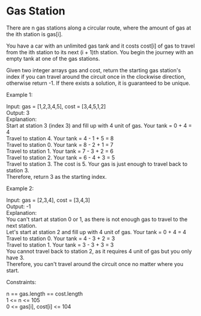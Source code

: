 # Gas Station 

There are n gas stations along a circular route, where the amount of gas at the ith station is gas[i].

You have a car with an unlimited gas tank and it costs cost[i] of gas to travel from the ith station to its next (i + 1)th station. You begin the journey with an empty tank at one of the gas stations.

Given two integer arrays gas and cost, return the starting gas station's index if you can travel around the circuit once in the clockwise direction, otherwise return -1. If there exists a solution, it is guaranteed to be unique.

Example 1:

Input: gas = [1,2,3,4,5], cost = [3,4,5,1,2]\
Output: 3\
Explanation:\
Start at station 3 (index 3) and fill up with 4 unit of gas. Your tank = 0 + 4 = 4\
Travel to station 4. Your tank = 4 - 1 + 5 = 8\
Travel to station 0. Your tank = 8 - 2 + 1 = 7\
Travel to station 1. Your tank = 7 - 3 + 2 = 6\
Travel to station 2. Your tank = 6 - 4 + 3 = 5\
Travel to station 3. The cost is 5. Your gas is just enough to travel back to station 3.\
Therefore, return 3 as the starting index.

Example 2:

Input: gas = [2,3,4], cost = [3,4,3]\
Output: -1\
Explanation:\
You can't start at station 0 or 1, as there is not enough gas to travel to the next station.\
Let's start at station 2 and fill up with 4 unit of gas. Your tank = 0 + 4 = 4\
Travel to station 0. Your tank = 4 - 3 + 2 = 3\
Travel to station 1. Your tank = 3 - 3 + 3 = 3\
You cannot travel back to station 2, as it requires 4 unit of gas but you only have 3.\
Therefore, you can't travel around the circuit once no matter where you start.

Constraints:

n == gas.length == cost.length\
1 <= n <= 105\
0 <= gas[i], cost[i] <= 104
